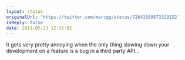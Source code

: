 ```yaml
---
layout: status
originalUrl: 'https://twitter.com/marcgg/status/72641688673329152'
isReply: false
date: 2011-05-23 12:35:02
---
```


It gets very pretty annoying when the only thing slowing down your development on a feature is a bug in a third party API...
